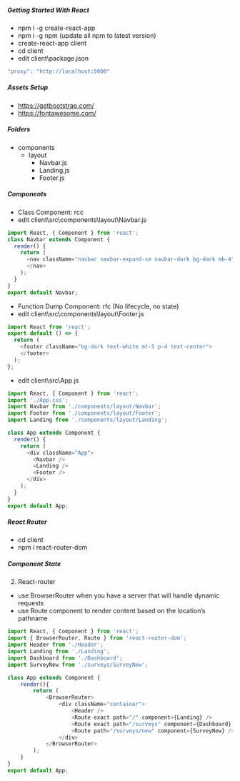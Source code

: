 ##### Getting Started With React
* npm i -g create-react-app
* npm i -g npm (update all npm to latest version)
* create-react-app client
* cd client
* edit client\package.json
```javascript
"proxy": "http://localhost:5000"
```
##### Assets Setup
* https://getbootstrap.com/
* https://fontawesome.com/

##### Folders
* components
    * layout
        * Navbar.js
        * Landing.js
        * Footer.js

##### Components
* Class Component: rcc
* edit client\src\components\layout\Navbar.js
```javascript
import React, { Component } from 'react';
class Navbar extends Component {
  render() {
    return (
      <nav className="navbar navbar-expand-sm navbar-dark bg-dark mb-4">
      </nav>
    );
  }
}
export default Navbar;
```
* Function Dump Component: rfc (No lifecycle, no state)
* edit client\src\components\layout\Footer.js
```javascript
import React from 'react';
export default () => {
  return (
    <footer className="bg-dark text-white mt-5 p-4 text-center">
    </footer>
  );
};
```
* edit client\src\App.js
```javascript
import React, { Component } from 'react';
import './App.css';
import Navbar from './components/layout/Navbar';
import Footer from './components/layout/Footer';
import Landing from './components/layout/Landing';

class App extends Component {
  render() {
    return (
      <div className="App">
        <Navbar />
        <Landing />
        <Footer />
      </div>
    );
  }
}
export default App;
```

##### React Router
* cd client
* npm i react-router-dom


##### Component State

2. React-router
* use BrowserRouter when you have a server that will handle dynamic requests
* use Route component to render content based on the location’s pathname
```javascript
import React, { Component } from 'react';
import { BrowserRouter, Route } from 'react-router-dom';
import Header from './Header';
import Landing from './Landing';
import Dashboard from './Dashboard';
import SurveyNew from './surveys/SurveyNew';

class App extends Component {
    render(){
        return (
            <BrowserRouter>
                <div className="container">
                    <Header />
                    <Route exact path="/" component={Landing} />
                    <Route exact path="/surveys" component={Dashboard} />
                    <Route path="/surveys/new" component={SurveyNew} />
                </div>
            </BrowserRouter>
        );
    }
}
export default App;
```
